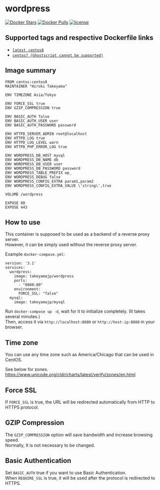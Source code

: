# wordpress
[![Docker Stars](https://img.shields.io/docker/stars/takeyamajp/wordpress.svg)](https://hub.docker.com/r/takeyamajp/wordpress/)
[![Docker Pulls](https://img.shields.io/docker/pulls/takeyamajp/wordpress.svg)](https://hub.docker.com/r/takeyamajp/wordpress/)
[![license](https://img.shields.io/github/license/takeyamajp/docker-wordpress.svg)](https://github.com/takeyamajp/docker-wordpress/blob/master/LICENSE)

## Supported tags and respective Dockerfile links  
- [`latest`, `centos8`](https://github.com/takeyamajp/docker-wordpress/blob/master/centos8/Dockerfile)
- [`centos7 (Ghostscript cannot be supported)`](https://github.com/takeyamajp/docker-wordpress/blob/master/centos7/Dockerfile)

## Image summary
    FROM centos:centos8  
    MAINTAINER "Hiroki Takeyama"
    
    ENV TIMEZONE Asia/Tokyo
    
    ENV FORCE_SSL true  
    ENV GZIP_COMPRESSION true
    
    ENV BASIC_AUTH false  
    ENV BASIC_AUTH_USER user  
    ENV BASIC_AUTH_PASSWORD password
    
    ENV HTTPD_SERVER_ADMIN root@localhost  
    ENV HTTPD_LOG true  
    ENV HTTPD_LOG_LEVEL warn  
    ENV HTTPD_PHP_ERROR_LOG true
    
    ENV WORDPRESS_DB_HOST mysql  
    ENV WORDPRESS_DB_NAME db  
    ENV WORDPRESS_DB_USER user  
    ENV WORDPRESS_DB_PASSWORD password  
    ENV WORDPRESS_TABLE_PREFIX wp_  
    ENV WORDPRESS_DEBUG false  
    ENV WORDPRESS_CONFIG_EXTRA param1,param2  
    ENV WORDPRESS_CONFIG_EXTRA_VALUE \'string\',true
    
    VOLUME /wordpress
    
    EXPOSE 80  
    EXPOSE 443

## How to use
This container is supposed to be used as a backend of a reverse proxy server.  
However, it can be simply used without the reverse proxy server.

Example `docker-compose.yml`:

    version: '3.1'  
    services:  
      wordpress:  
        image: takeyamajp/wordpress  
        ports:  
          - "8080:80"  
        environment:  
          FORCE_SSL: "false"  
      mysql:  
        image: takeyamajp/mysql  

Run `docker-compose up -d`, wait for it to initialize completely. (It takes several minutes.)  
Then, access it via `http://localhost:8080` or `http://host-ip:8080` in your browser.

## Time zone
You can use any time zone such as America/Chicago that can be used in CentOS.  

See below for zones.  
https://www.unicode.org/cldr/charts/latest/verify/zones/en.html

## Force SSL
If `FORCE_SSL` is true, the URL will be redirected automatically from HTTP to HTTPS protocol.

## GZIP Compression
The `GZIP_COMPRESSION` option will save bandwidth and increase browsing speed.  
Normally, It is not necessary to be changed.

## Basic Authentication
Set `BASIC_AUTH` true if you want to use Basic Authentication.  
When `REQUIRE_SSL` is true, it will be used after the protocol is redirected to HTTPS.
